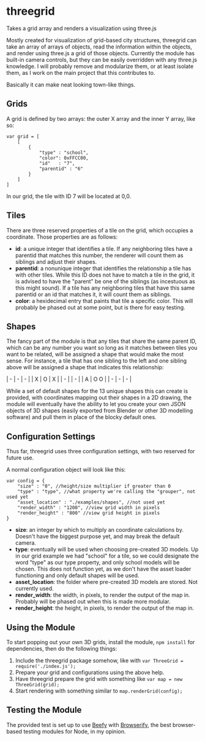 threegrid
======

Takes a grid array and renders a visualization using three.js

Mostly created for visualization of grid-based city structures, threegrid can take an array of arrays of objects, read the information within the objects, and render using three.js a grid of those objects. Currently the module has built-in camera controls, but they can be easily overridden with any three.js knowledge. I will probably remove and modularize them, or at least isolate them, as I work on the main project that this contributes to.

Basically it can make neat looking town-like things.

## Grids

A grid is defined by two arrays: the outer X array and the inner Y array, like so:

```
var grid = [
    [
        {
            "type" : "school",
			"color": 0xFFCC00,
            "id"   : "7",
            "parentid" : "6"
        }
	]
]
```

In our grid, the tile with ID 7 will be located at 0,0.

## Tiles

There are three reserved properties of a tile on the grid, which occupies a coordinate. Those properties are as follows:

* **id**: a unique integer that identifies a tile. If any neighboring tiles have a parentid that matches this number, the renderer will count them as siblings and adjust their shapes.
* **parentid**: a nonunique integer that identifies the relationship a tile has with other tiles. While this ID does not have to match a tile in the grid, it is advised to have the "parent" be one of the siblings (as incestuous as this might sound). If a tile has any neighboring tiles that have this same parentid or an id that matches it, it will count them as siblings.
* **color**: a hexidecimal entry that paints that tile a specific color. This will probably be phased out at some point, but is there for easy testing.

## Shapes

The fancy part of the module is that any tiles that share the same parent ID, which can be any number you want so long as it matches between tiles you want to be related, will be assigned a shape that would make the most sense. For instance, a tile that has one sibling to the left and one sibling above will be assigned a shape that indicates this relationship:

| - | - | - |
| X | O | X |
| - |   | - |
| A | O   O |
| - | - | - |

While a set of default shapes for the 13 unique shapes this can create is provided, with coordinates mapping out their shapes in a 2D drawing, the module will eventually have the ability to let you create your own JSON objects of 3D shapes (easily exported from Blender or other 3D modelling software) and pull them in place of the blocky default ones.

## Configuration Settings

Thus far, threegrid uses three configuration settings, with two reserved for future use.

A normal configuration object will look like this:

```
var config = {
    "size" : "0", //height/size multiplier if greater than 0
    "type" : "type", //what property we're calling the "grouper", not used yet
    "asset_location" : "./examples/shapes", //not used yet
    "render_width" : "1200", //view grid width in pixels
    "render_height" : "800" //view grid height in pixels
}
```

* **size**: an integer by which to multiply an coordinate calculations by. Doesn't have the biggest purpose yet, and may break the default camera.
* **type**: eventually will be used when choosing pre-created 3D models. Up in our grid example we had "school" for a tile, so we could designate the word "type" as our type property, and only school models will be chosen. This does not function yet, as we don't have the asset loader functioning and only default shapes will be used.
* **asset_location**: the folder where pre-created 3D models are stored. Not currently used.
* **render_width**: the width, in pixels, to render the output of the map in. Probably will be phased out when this is made more modular.
* **render_height**: the height, in pixels, to render the output of the map in.

## Using the Module

To start popping out your own 3D grids, install the module, `npm install` for dependencies, then do the following things:

1. Include the threegrid package somehow, like with `var ThreeGrid = require('./index.js');`
2. Prepare your grid and configurations using the above help.
3. Have threegrid prepare the grid with something like `var map = new ThreeGrid(grid);`
4. Start rendering with something similar to `map.renderGrid(config);`

## Testing the Module

The provided test is set up to use [Beefy](https://www.npmjs.org/package/beefy) with [Browserify](https://www.npmjs.org/package/browserify), the best browser-based testing modules for Node, in my opinion.